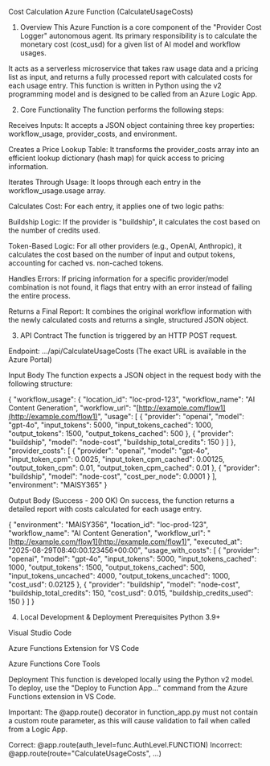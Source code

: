 Cost Calculation Azure Function (CalculateUsageCosts)
1. Overview
This Azure Function is a core component of the "Provider Cost Logger" autonomous agent. Its primary responsibility is to calculate the monetary cost (cost_usd) for a given list of AI model and workflow usages.

It acts as a serverless microservice that takes raw usage data and a pricing list as input, and returns a fully processed report with calculated costs for each usage entry. This function is written in Python using the v2 programming model and is designed to be called from an Azure Logic App.

2. Core Functionality
The function performs the following steps:

Receives Inputs: It accepts a JSON object containing three key properties: workflow_usage, provider_costs, and environment.

Creates a Price Lookup Table: It transforms the provider_costs array into an efficient lookup dictionary (hash map) for quick access to pricing information.

Iterates Through Usage: It loops through each entry in the workflow_usage.usage array.

Calculates Cost: For each entry, it applies one of two logic paths:

Buildship Logic: If the provider is "buildship", it calculates the cost based on the number of credits used.

Token-Based Logic: For all other providers (e.g., OpenAI, Anthropic), it calculates the cost based on the number of input and output tokens, accounting for cached vs. non-cached tokens.

Handles Errors: If pricing information for a specific provider/model combination is not found, it flags that entry with an error instead of failing the entire process.

Returns a Final Report: It combines the original workflow information with the newly calculated costs and returns a single, structured JSON object.

3. API Contract
The function is triggered by an HTTP POST request.

Endpoint: .../api/CalculateUsageCosts (The exact URL is available in the Azure Portal)

Input Body
The function expects a JSON object in the request body with the following structure:

{
  "workflow_usage": {
    "location_id": "loc-prod-123",
    "workflow_name": "AI Content Generation",
    "workflow_url": "[http://example.com/flow1](http://example.com/flow1)",
    "usage": [
      {
        "provider": "openai",
        "model": "gpt-4o",
        "input_tokens": 5000,
        "input_tokens_cached": 1000,
        "output_tokens": 1500,
        "output_tokens_cached": 500
      },
      {
        "provider": "buildship",
        "model": "node-cost",
        "buildship_total_credits": 150
      }
    ]
  },
  "provider_costs": [
    {
      "provider": "openai",
      "model": "gpt-4o",
      "input_token_cpm": 0.0025,
      "input_token_cpm_cached": 0.00125,
      "output_token_cpm": 0.01,
      "output_token_cpm_cached": 0.01
    },
    {
        "provider": "buildship",
        "model": "node-cost",
        "cost_per_node": 0.0001
    }
  ],
  "environment": "MAISY365"
}

Output Body (Success - 200 OK)
On success, the function returns a detailed report with costs calculated for each usage entry.

{
    "environment": "MAISY356",
    "location_id": "loc-prod-123",
    "workflow_name": "AI Content Generation",
    "workflow_url": "[http://example.com/flow1](http://example.com/flow1)",
    "executed_at": "2025-08-29T08:40:00.123456+00:00",
    "usage_with_costs": [
      {
        "provider": "openai",
        "model": "gpt-4o",
        "input_tokens": 5000,
        "input_tokens_cached": 1000,
        "output_tokens": 1500,
        "output_tokens_cached": 500,
        "input_tokens_uncached": 4000,
        "output_tokens_uncached": 1000,
        "cost_usd": 0.02125
      },
      {
        "provider": "buildship",
        "model": "node-cost",
        "buildship_total_credits": 150,
        "cost_usd": 0.015,
        "buildship_credits_used": 150
      }
    ]
}

4. Local Development & Deployment
Prerequisites
Python 3.9+

Visual Studio Code

Azure Functions Extension for VS Code

Azure Functions Core Tools

Deployment
This function is developed locally using the Python v2 model. To deploy, use the "Deploy to Function App..." command from the Azure Functions extension in VS Code.

Important: The @app.route() decorator in function_app.py must not contain a custom route parameter, as this will cause validation to fail when called from a Logic App.

Correct: @app.route(auth_level=func.AuthLevel.FUNCTION)
Incorrect: @app.route(route="CalculateUsageCosts", ...)
